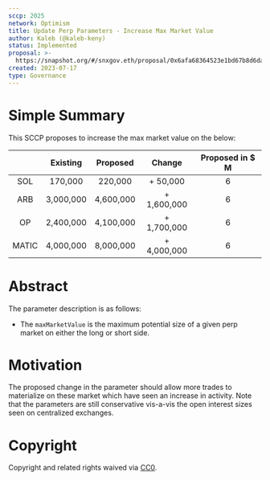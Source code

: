 ```yaml
---
sccp: 2025
network: Optimism
title: Update Perp Parameters - Increase Max Market Value
author: Kaleb (@kaleb-keny)
status: Implemented
proposal: >-
  https://snapshot.org/#/snxgov.eth/proposal/0x6afa68364523e1bd67b8d6da5e19a9fb0fd041f1275f4586b08092775acde02b
created: 2023-07-17
type: Governance
---
```


# Simple Summary

This SCCP proposes to increase the max market value on the below:

|       	|  Existing 	|  Proposed 	|    Change   	| Proposed  in $ M 	|
|:-----:	|:---------:	|:---------:	|:-----------:	|:----------------:	|
|  SOL  	|  170,000  	|  220,000  	|   + 50,000  	|        6         	|
|  ARB  	| 3,000,000 	| 4,600,000 	| + 1,600,000 	|        6         	|
|   OP  	| 2,400,000 	| 4,100,000 	| + 1,700,000 	|        6         	|
| MATIC 	| 4,000,000 	| 8,000,000 	| + 4,000,000 	|        6         	|

# Abstract

The parameter description is as follows:
- The `maxMarketValue` is the maximum potential size of a given perp market on either the long or short side. 

# Motivation

The proposed change in the parameter should allow more trades to materialize on these market which have seen an increase in activity. Note that the parameters are still conservative vis-a-vis the open interest sizes seen on centralized exchanges.

# Copyright

Copyright and related rights waived via [CC0](https://creativecommons.org/publicdomain/zero/1.0/).
